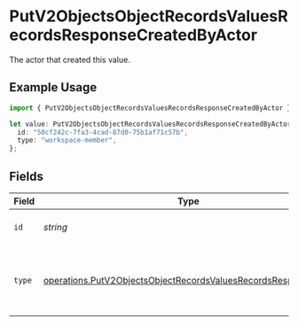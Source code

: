 # PutV2ObjectsObjectRecordsValuesRecordsResponseCreatedByActor

The actor that created this value.

## Example Usage

```typescript
import { PutV2ObjectsObjectRecordsValuesRecordsResponseCreatedByActor } from "attio-js/models/operations";

let value: PutV2ObjectsObjectRecordsValuesRecordsResponseCreatedByActor = {
  id: "50cf242c-7fa3-4cad-87d0-75b1af71c57b",
  type: "workspace-member",
};
```

## Fields

| Field                                                                                                                                          | Type                                                                                                                                           | Required                                                                                                                                       | Description                                                                                                                                    |
| ---------------------------------------------------------------------------------------------------------------------------------------------- | ---------------------------------------------------------------------------------------------------------------------------------------------- | ---------------------------------------------------------------------------------------------------------------------------------------------- | ---------------------------------------------------------------------------------------------------------------------------------------------- |
| `id`                                                                                                                                           | *string*                                                                                                                                       | :heavy_minus_sign:                                                                                                                             | An ID to identify the actor.                                                                                                                   |
| `type`                                                                                                                                         | [operations.PutV2ObjectsObjectRecordsValuesRecordsResponseType](../../models/operations/putv2objectsobjectrecordsvaluesrecordsresponsetype.md) | :heavy_minus_sign:                                                                                                                             | The type of actor. [Read more information on actor types here](/docs/actors).                                                                  |